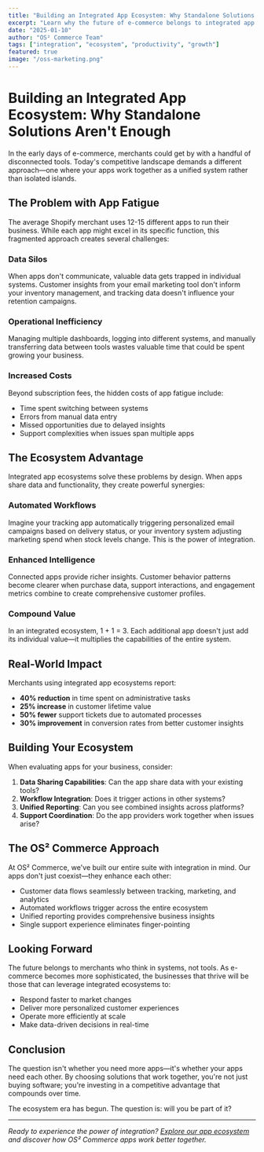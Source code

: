 ```yaml
---
title: "Building an Integrated App Ecosystem: Why Standalone Solutions Aren't Enough"
excerpt: "Learn why the future of e-commerce belongs to integrated app ecosystems and how they're transforming business operations."
date: "2025-01-10"
author: "OS² Commerce Team"
tags: ["integration", "ecosystem", "productivity", "growth"]
featured: true
image: "/oss-marketing.png"
---
```


# Building an Integrated App Ecosystem: Why Standalone Solutions Aren't Enough

In the early days of e-commerce, merchants could get by with a handful of disconnected tools. Today's competitive landscape demands a different approach—one where your apps work together as a unified system rather than isolated islands.

## The Problem with App Fatigue

The average Shopify merchant uses 12-15 different apps to run their business. While each app might excel in its specific function, this fragmented approach creates several challenges:

### Data Silos
When apps don't communicate, valuable data gets trapped in individual systems. Customer insights from your email marketing tool don't inform your inventory management, and tracking data doesn't influence your retention campaigns.

### Operational Inefficiency
Managing multiple dashboards, logging into different systems, and manually transferring data between tools wastes valuable time that could be spent growing your business.

### Increased Costs
Beyond subscription fees, the hidden costs of app fatigue include:
- Time spent switching between systems
- Errors from manual data entry
- Missed opportunities due to delayed insights
- Support complexities when issues span multiple apps

## The Ecosystem Advantage

Integrated app ecosystems solve these problems by design. When apps share data and functionality, they create powerful synergies:

### Automated Workflows
Imagine your tracking app automatically triggering personalized email campaigns based on delivery status, or your inventory system adjusting marketing spend when stock levels change. This is the power of integration.

### Enhanced Intelligence
Connected apps provide richer insights. Customer behavior patterns become clearer when purchase data, support interactions, and engagement metrics combine to create comprehensive customer profiles.

### Compound Value
In an integrated ecosystem, 1 + 1 = 3. Each additional app doesn't just add its individual value—it multiplies the capabilities of the entire system.

## Real-World Impact

Merchants using integrated app ecosystems report:

- **40% reduction** in time spent on administrative tasks
- **25% increase** in customer lifetime value
- **50% fewer** support tickets due to automated processes
- **30% improvement** in conversion rates from better customer insights

## Building Your Ecosystem

When evaluating apps for your business, consider:

1. **Data Sharing Capabilities**: Can the app share data with your existing tools?
2. **Workflow Integration**: Does it trigger actions in other systems?
3. **Unified Reporting**: Can you see combined insights across platforms?
4. **Support Coordination**: Do the app providers work together when issues arise?

## The OS² Commerce Approach

At OS² Commerce, we've built our entire suite with integration in mind. Our apps don't just coexist—they enhance each other:

- Customer data flows seamlessly between tracking, marketing, and analytics
- Automated workflows trigger across the entire ecosystem
- Unified reporting provides comprehensive business insights
- Single support experience eliminates finger-pointing

## Looking Forward

The future belongs to merchants who think in systems, not tools. As e-commerce becomes more sophisticated, the businesses that thrive will be those that can leverage integrated ecosystems to:

- Respond faster to market changes
- Deliver more personalized customer experiences
- Operate more efficiently at scale
- Make data-driven decisions in real-time

## Conclusion

The question isn't whether you need more apps—it's whether your apps need each other. By choosing solutions that work together, you're not just buying software; you're investing in a competitive advantage that compounds over time.

The ecosystem era has begun. The question is: will you be part of it?

---

*Ready to experience the power of integration? [Explore our app ecosystem](/) and discover how OS² Commerce apps work better together.*